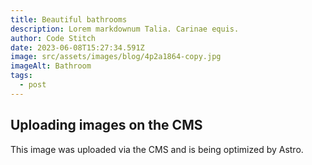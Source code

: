 ```yaml
---
title: Beautiful bathrooms
description: Lorem markdownum Talia. Carinae equis.
author: Code Stitch
date: 2023-06-08T15:27:34.591Z
image: src/assets/images/blog/4p2a1864-copy.jpg
imageAlt: Bathroom
tags:
  - post
---
```

## Uploading images on the CMS
This image was uploaded via the CMS and is being optimized by Astro.
